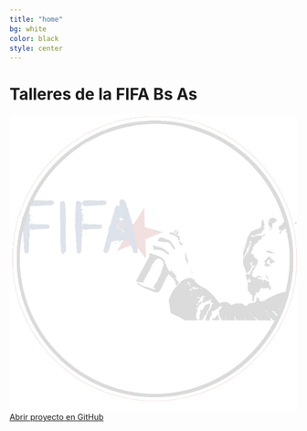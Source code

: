```yaml
---
title: "home"
bg: white
color: black
style: center
---
```



# Talleres de la FIFA Bs As

<span>
  <img src="img/logo_fifa.jpg">
</span>


<span id="forkongithub">
  <a href="{{ site.source_link }}" class="bg-blue">
    Abrir proyecto en GitHub
  </a>
</span>
